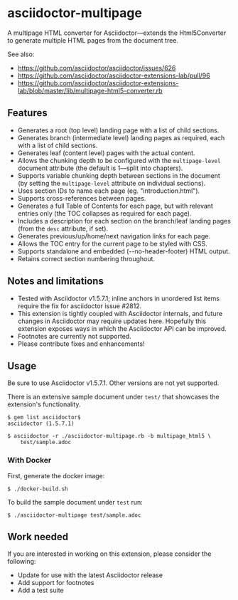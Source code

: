 # asciidoctor-multipage

A multipage HTML converter for Asciidoctor—extends the Html5Converter to
generate multiple HTML pages from the document tree.

See also:

- <https://github.com/asciidoctor/asciidoctor/issues/626>
- <https://github.com/asciidoctor/asciidoctor-extensions-lab/pull/96>
- <https://github.com/asciidoctor/asciidoctor-extensions-lab/blob/master/lib/multipage-html5-converter.rb>

## Features

- Generates a root (top level) landing page with a list of child sections.
- Generates branch (intermediate level) landing pages as required, each with
  a list of child sections.
- Generates leaf (content level) pages with the actual content.
- Allows the chunking depth to be configured with the `multipage-level`
  document attribute (the default is 1—split into chapters).
- Supports variable chunking depth between sections in the document (by
  setting the `multipage-level` attribute on individual sections).
- Uses section IDs to name each page (eg. "introduction.html").
- Supports cross-references between pages.
- Generates a full Table of Contents for each page, but with relevant entries
  only (the TOC collapses as required for each page).
- Includes a description for each section on the branch/leaf landing pages
  (from the `desc` attribute, if set).
- Generates previous/up/home/next navigation links for each page.
- Allows the TOC entry for the current page to be styled with CSS.
- Supports standalone and embedded (--no-header-footer) HTML output.
- Retains correct section numbering throughout.

## Notes and limitations

- Tested with Asciidoctor v1.5.7.1; inline anchors in unordered list items
  require the fix for asciidoctor issue #2812.
- This extension is tightly coupled with Asciidoctor internals, and future
  changes in Asciidoctor may require updates here. Hopefully this extension
  exposes ways in which the Asciidoctor API can be improved.
- Footnotes are currently not supported.
- Please contribute fixes and enhancements!

## Usage

Be sure to use Asciidoctor v1.5.7.1. Other versions are not yet supported.

There is an extensive sample document under `test/` that showcases the
extension's functionality.

```
$ gem list asciidoctor$
asciidoctor (1.5.7.1)

$ asciidoctor -r ./asciidoctor-multipage.rb -b multipage_html5 \
    test/sample.adoc
```

### With Docker

First, generate the docker image:

```
$ ./docker-build.sh
```

To build the sample document under `test` run:

```
$ ./asciidoctor-multipage test/sample.adoc
```

## Work needed

If you are interested in working on this extension, please consider the
following:

- Update for use with the latest Asciidoctor release
- Add support for footnotes
- Add a test suite
